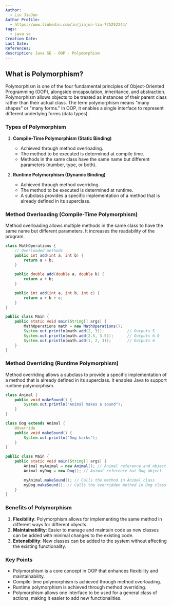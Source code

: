 ```yaml
---
Author:
  - Liu JiaJun
Author Profile:
  - https://www.linkedin.com/in/jiajun-liu-775252244/
tags: 
  - java se
Creation Date: 
Last Date: 
References: 
description: Java SE - OOP - Polymorphism
---
```


## What is Polymorphism?
Polymorphism is one of the four fundamental principles of Object-Oriented Programming (OOP), alongside encapsulation, inheritance, and abstraction. Polymorphism allows objects to be treated as instances of their parent class rather than their actual class. The term polymorphism means "many shapes" or "many forms." In OOP, it enables a single interface to represent different underlying forms (data types).

### Types of Polymorphism
1. **Compile-Time Polymorphism (Static Binding)**
   - Achieved through method overloading.
   - The method to be executed is determined at compile time.
   - Methods in the same class have the same name but different parameters (number, type, or both).

2. **Runtime Polymorphism (Dynamic Binding)**
   - Achieved through method overriding.
   - The method to be executed is determined at runtime.
   - A subclass provides a specific implementation of a method that is already defined in its superclass.

### Method Overloading (Compile-Time Polymorphism)
Method overloading allows multiple methods in the same class to have the same name but different parameters. It increases the readability of the program.

```java
class MathOperations {
    // Overloaded methods
    public int add(int a, int b) {
        return a + b;
    }

    public double add(double a, double b) {
        return a + b;
    }

    public int add(int a, int b, int c) {
        return a + b + c;
    }
}

public class Main {
    public static void main(String[] args) {
        MathOperations math = new MathOperations();
        System.out.println(math.add(2, 3));          // Outputs 5
        System.out.println(math.add(2.5, 3.5));      // Outputs 6.0
        System.out.println(math.add(1, 2, 3));       // Outputs 6
    }
}
```

### Method Overriding (Runtime Polymorphism)
Method overriding allows a subclass to provide a specific implementation of a method that is already defined in its superclass. It enables Java to support runtime polymorphism.

```java
class Animal {
    public void makeSound() {
        System.out.println("Animal makes a sound");
    }
}

class Dog extends Animal {
    @Override
    public void makeSound() {
        System.out.println("Dog barks");
    }
}

public class Main {
    public static void main(String[] args) {
        Animal myAnimal = new Animal(); // Animal reference and object
        Animal myDog = new Dog(); // Animal reference but Dog object

        myAnimal.makeSound(); // Calls the method in Animal class
        myDog.makeSound(); // Calls the overridden method in Dog class
    }
}
```

### Benefits of Polymorphism
1. **Flexibility**: Polymorphism allows for implementing the same method in different ways for different objects.
2. **Maintainability**: Easier to manage and maintain code as new classes can be added with minimal changes to the existing code.
3. **Extensibility**: New classes can be added to the system without affecting the existing functionality.

### Key Points
- Polymorphism is a core concept in OOP that enhances flexibility and maintainability.
- Compile-time polymorphism is achieved through method overloading.
- Runtime polymorphism is achieved through method overriding.
- Polymorphism allows one interface to be used for a general class of actions, making it easier to add new functionalities.